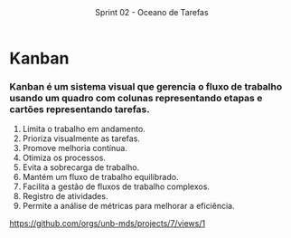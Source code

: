 <header>
    Sprint 02 - Oceano de Tarefas
</header>
<div class="doc-body">
<!-- ADD O CONTEÚDO ABAIXO -->

# Kanban
### Kanban é um sistema visual que gerencia o fluxo de trabalho usando um quadro com colunas representando etapas e cartões representando tarefas. 
1. Limita o trabalho em andamento.
2. Prioriza visualmente as tarefas.
3. Promove melhoria contínua. 
4. Otimiza os processos.
5. Evita a sobrecarga de trabalho.
6. Mantém um fluxo de trabalho equilibrado.
7. Facilita a gestão de fluxos de trabalho complexos.
8. Registro de atividades.
9. Permite a análise de métricas para melhorar a eficiência.

https://github.com/orgs/unb-mds/projects/7/views/1

<!-- ADD O CONTEÚDO ACIMA -->
</div>